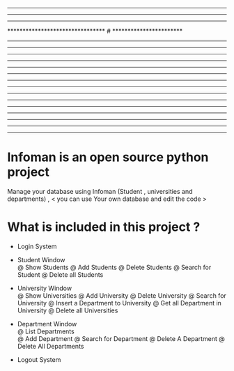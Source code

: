 *************************************************************************************************************************************************
*************************************************************************************************************************************************
********************************                                                                                          ***********************
********************************  #                                                                                       ***********************
********************************                                                                                          ***********************
********************************  *  *          *   **********   ************   *           **  ***********  *        *   ***********************
********************************  *  * *        *   *            *          *   * *        * *  *         *  **       *   ***********************
********************************  *  *  *       *   *            *          *   *  *      *  *  *         *  * *      *   ***********************
********************************  *  *   *      *   *            *          *   *   *    *   *  *         *  *  *     *   ***********************
********************************  *  *    *     *   **********   *          *   *     * *    *  ***********  *   *    *   ***********************
********************************  *  *     *    *   *            *          *   *      *     *  *         *  *    *   *   ***********************
********************************  *  *      *   *   *            *          *   *            *  *         *  *     *  *   ***********************
********************************  *  *       *  *   *            *          *   *            *  *         *  *      * *   ***********************
********************************  *  *        * *   *            *          *   *            *  *         *  *       **   ***********************
********************************  *  *         *    *            ************   *            *  *         *  *        *   ***********************
********************************                                                                                          ***********************
********************************                                                                                          ***********************
*************************************************************************************************************************************************
*************************************************************************************************************************************************

# Infoman is an open source python project #

Manage your database using Infoman (Student , universities and departments) , < you can use Your own database and edit the code >

# What is included in this project ?
* Login System

* Student Window  
		@ Show Students
		@ Add Students
		@ Delete Students
		@ Search for Student
		@ Delete all Students



* University Window  
		@ Show Universities
		@ Add University
		@ Delete University
		@ Search for University
		@ Insert a Department to University
		@ Get all Department in University
		@ Delete all Universities


* Department Window  
		@ List Departments 		
		@ Add Department
		@ Search for Department
		@ Delete A Department
		@ Delete All Departments

* Logout System 
                     

                  
